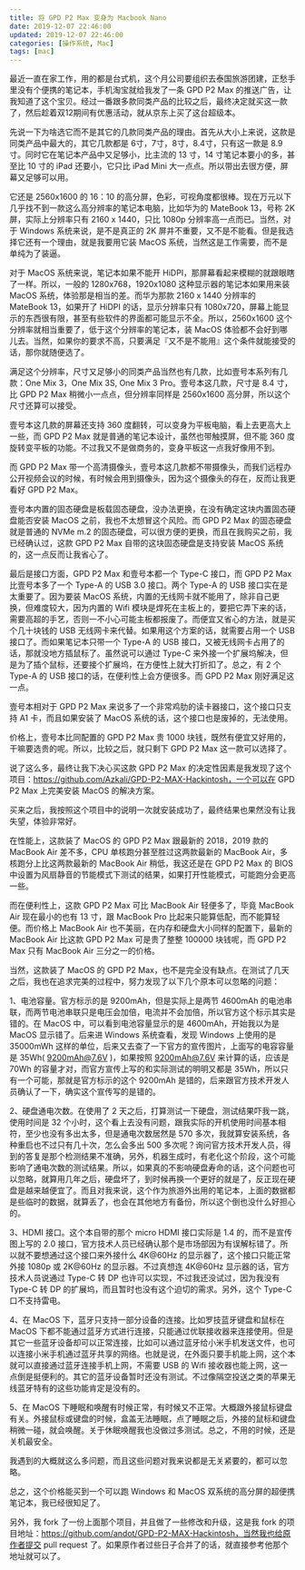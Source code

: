 ```yaml
---
title: 将 GPD P2 Max 变身为 Macbook Nano
date: 2019-12-07 22:46:00
updated: 2019-12-07 22:46:00
categories: [操作系统, Mac]
tags: [mac]
---
```


最近一直在家工作，用的都是台式机，这个月公司要组织去泰国旅游团建，正愁手里没有个便携的笔记本，手机淘宝就给我发了一条 GPD P2 Max 的推送广告，让我知道了这个宝贝。经过一番跟多款同类产品的比较之后，最终决定就买这一款了，然后趁着双12期间有优惠活动，就从京东上买了这台超级本。

先说一下为啥选它而不是其它的几款同类产品的理由。首先从大小上来说，这款是同类产品中最大的，其它几款都是 6寸，7寸，8寸，8.4寸，只有这一款是 8.9 寸。同时它在笔记本产品中又足够小，比主流的 13 寸，14 寸笔记本要小的多，甚至比 10 寸的 iPad 还要小，它只比 iPad Mini 大一点点。所以带出去很方便，屏幕又足够可以用。

它还是 2560x1600 的 16：10 的高分屏，色彩，可视角度都很棒。现在万元以下几乎找不到一款这么高分辨率的笔记本电脑，比如华为的 MateBook 13，号称 2K 屏，实际上分辨率只有 2160 x 1440，只比 1080p 分辨率高一点而已。当然，对于 Windows 系统来说，是不是真正的 2K 屏并不重要，又不是不能看。但是我选择它还有一个理由，就是我要用它装 MacOS 系统，当然这是工作需要，而不是单纯为了装逼。

对于 MacOS 系统来说，笔记本如果不能开 HiDPI，那屏幕看起来模糊的就跟眼瞎了一样。所以，一般的 1280x768，1920x1080 这种显示器的笔记本如果用来装 MacOS 系统，体验那是相当的差。而华为那款 2160 x 1440 分辨率的 MateBook 13，如果开了 HiDPI 的话，显示分辨率只有 1080x720，屏幕上能显示的东西很有限，甚至有些软件的界面都可能显示不全。所以，2560x1600 这个分辨率就相当重要了，低于这个分辨率的笔记本，装 MacOS 体验都不会好到哪儿去。当然，如果你的要求不高，只要满足『又不是不能用』这个条件就能接受的话，那你就随便选了。

满足这个分辨率，尺寸又足够小的同类产品当然也有几款，比如壹号本系列有几款：One Mix 3，One Mix 3S, One Mix 3 Pro。壹号本这几款，尺寸是 8.4 寸，比 GPD P2 Max 稍微小一点点，但分辨率同样是 2560x1600 高分屏，所以这个尺寸还算可以接受。

壹号本这几款的屏幕还支持 360 度翻转，可以变身为平板电脑，看上去更高大上一些，而 GPD P2 Max 就是普通的笔记本设计，虽然也带触摸屏，但不能 360 度旋转变平板的功能。不过我又不是做商务的，变身平板这一点我好像用不到。

而 GPD P2 Max 带一个高清摄像头，壹号本这几款都不带摄像头，而我们远程办公开视频会议的时候，有时候会用到摄像头，因为这个摄像头的存在，反而让我更看好 GPD P2 Max。

壹号本内置的固态硬盘是板载固态硬盘，没办法更换，在没有确定这块内置固态硬盘能否安装 MacOS 之前，我也不太想冒这个风险。而 GPD P2 Max 的固态硬盘就是普通的 NVMe m.2 的固态硬盘，可以很方便的更换，而且在我购买之前，我已经确认过，这款 GPD P2 Max 自带的这块固态硬盘是支持安装 MacOS 系统的，这一点反而让我省心了。

最后是接口方面，GPD P2 Max 和壹号本都一个 Type-C 接口，而 GPD P2 Max 比壹号本多了一个 Type-A 的 USB 3.0 接口。两个 Type-A 的 USB 接口实在是太重要了。因为要装 MacOS 系统，内置的无线网卡就不能用了，除非自己更换，但难度较大，因为内置的 Wifi 模块是焊死在主板上的，要把它弄下来的话，需要高超的手艺，否则一不小心可能主板都报废了。而便宜又省心的方法，就是买个几十块钱的 USB 无线网卡来代替。如果用这个方案的话，就需要占用一个 USB 接口了。而如果笔记本只带一个 Type-A 的 USB 接口，又被无线网卡占用了的话，那就没地方插鼠标了。虽然说可以通过 Type-C 来外接一个扩展坞解决，但是为了插个鼠标，还要接个扩展坞，在方便性上就大打折扣了。总之，有 2 个 Type-A 的 USB 接口的话，在便利性上会方便很多。而 GPD P2 Max 刚好满足这一点。

壹号本相对于 GPD P2 Max 来说多了一个非常鸡肋的读卡器接口，这个接口只支持 A1 卡，而且如果安装了 MacOS 系统的话，这个接口也是废掉的，无法使用。

价格上，壹号本比同配置的 GPD P2 Max 贵 1000 块钱，既然有便宜又好用的，干嘛要选贵的呢。所以，比较之后，就只剩下 GPD P2 Max 这一款可以选择了。

说了这么多，最终让我下决心买这款 GPD P2 Max 的决定性因素是我发现了这个项目：https://github.com/Azkali/GPD-P2-MAX-Hackintosh，一个可以在 GPD P2 Max 上完美安装 MacOS 的解决方案。

买来之后，我按照这个项目中的说明一次就安装成功了，最终结果也果然没有让我失望，体验非常好。

在性能上，这款装了 MacOS 的 GPD P2 Max 跟最新的 2018，2019 款的 MacBook Air 差不多，CPU 单核跑分甚至胜过这两款最新的 MacBook Air，多核跑分上比这两款最新的 MacBook Air 稍低，我这还是在 GPD P2 Max 的 BIOS 中设置为风扇静音的节能模式下测试的结果，如果打开性能模式，可能跑分会更高一些。

而在便利性上，这款 GPD P2 Max 可比 MacBook Air 轻便多了，毕竟 MacBook Air 现在最小的也有 13 寸，跟 MacBook Pro 比起来只能算低配，而不能算轻便。而价格上 MacBook Air 也不美丽，在内存和硬盘大小同样的配置下，最新的 MacBook Air 比这款 GPD P2 Max 可是贵了整整 100000 块钱呢，而 GPD P2 Max 只有 MacBook Air 三分之一的价格。

当然，这款装了 MacOS 的 GPD P2 Max，也不是完全没有缺点。在测试了几天之后，我也在追求完美的过程中，努力发现了以下几个原本可以忽略的问题：

1、电池容量。官方标示的是 9200mAh，但是实际上是两节 4600mAh 的电池串联，而两节电池串联只是电压会加倍，电流并不会加倍，所以官方这个标示其实是错的。在 MacOS 中，可以看到电池容量显示的是 4600mAh，开始我以为是 MacOS 显示错了。后来进 Windows 系统查看，发现 Windows 上使用的是 35000mWh 这样的单位，后来又去查了一下官方的宣传图片，上面写的电容容量是 35Wh( 9200mAh@7.6V )，如果按照 9200mAh@7.6V 来计算的话，应该是 70Wh 的容量才对，而官方宣传上写的和实际测试的明明又都是 35Wh，所以只有一个可能，那就是官方标示的这个 9200mAh 是错的，后来跟官方技术开发人员确认了一下，确实这个宣传写的是错的。

2、硬盘通电次数。在使用了 2 天之后，打算测试一下硬盘，测试结果吓我一跳，使用时间是 32 个小时，这个看上去没有问题，跟我实际的开机使用时间基本相符，至少也没有多出太多，但是通电次数居然是 570 多次，我就算安装系统，各种重启也不过只有几十次，怎么会多出 500 多次呢？询问官方技术开发人员，得到的答复是那个检测结果不准确，另外，机器生成时，有老化这个阶段，这个可能影响了通电次数的测试结果。所以，如果真的不影响硬盘寿命的话，这个问题也可以忽略，就算用几年之后，硬盘坏了，到时候再换一个更好的就是了，反正现在硬盘是越来越便宜了。而且对我来说，这个作为旅游外出用的笔记本，上面的数据都是些临时的数据，就算丢了，也会在其他地方有备份，所以这个倒也没什么好担心的。

3、HDMI 接口。这个本自带的那个 micro HDMI 接口实际是 1.4 的，而不是宣传图上写的 2.0 接口，官方技术人员已经确认那个是市场部因为有误解标错了。所以就不要想通过这个接口来外接什么 4K@60Hz 的显示器了，这个接口只能正常外接 1080p 或 2K@60Hz 的显示器。不过真想连 4K@60Hz 显示器的话，官方技术人员说通过 Type-C 转 DP 也许可以实现，不过我还没试过，因为我没有 Type-C 转 DP 的扩展坞，而且暂时也没有这个迫切的需求。另外，这个 Type-C 口不支持雷电。

4、在 MacOS 下，蓝牙只支持一部分设备的连接。比如罗技蓝牙键盘和鼠标在 MacOS 下都不能通过蓝牙方式进行连接，只能通过优联接收器来连接使用。但是其它一些蓝牙设备却可以正常连接，比如可以通过蓝牙给小米手机发送文件，也可以连接小米手机通过蓝牙共享的网络。也就是说，在外面只要手机能上网，这个本就可以直接通过蓝牙连接手机上网，不需要 USB 的 Wifi 接收器也能上网，这一点倒是挺便利的。其它的蓝牙设备暂时还没有测试。不过像隔空投送之类的苹果无线蓝牙特有的这些功能肯定是没有的。

5、在 MacOS 下睡眠和唤醒有时候正常，有时候又不正常。大概跟外接鼠标键盘有关。外接鼠标或键盘的时候，盒盖无法睡眠，点了睡眠之后，外接的鼠标和键盘稍微一碰，就会唤醒。关于休眠唤醒我也没做过多测试。总之，不用的时候，还是关机最安全。

我遇到的大概就这么多问题，而且这些问题对我来说都是无关紧要的，都可以忽略。

总之，这个价格能买到一个可以跑 Windows 和 MacOS 双系统的高分屏的超便携笔记本，我已经很知足了。

另外，我 fork 了一份上面那个项目，并且做了一些修改和升级，这是我 fork 的项目地址：https://github.com/andot/GPD-P2-MAX-Hackintosh，当然我也给原作者提交 pull request 了。如果原作者过些日子合并了的话，就直接参考他那个地址就可以了。